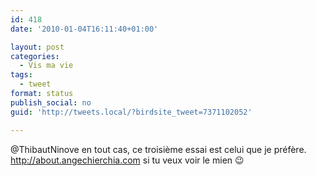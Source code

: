 ```yaml
---
id: 418
date: '2010-01-04T16:11:40+01:00'

layout: post
categories:
  - Vis ma vie
tags:
  - tweet
format: status
publish_social: no
guid: 'http://tweets.local/?birdsite_tweet=7371102052'

---
```


@ThibautNinove en tout cas, ce troisième essai est celui que je préfère. http://about.angechierchia.com si tu veux voir le mien 😉